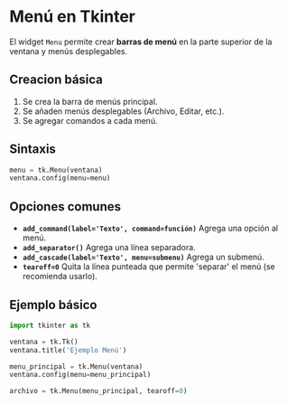 # Menú en Tkinter

El widget `Menu` permite crear **barras de menú** en la parte superior de la ventana y menús desplegables.

## Creacion básica

1. Se crea la barra de menús principal.
2. Se añaden menús desplegables (Archivo, Editar, etc.).
3. Se agregar comandos a cada menú.

## Sintaxis

```python
menu = tk.Menu(ventana)
ventana.config(menu=menu)
```

## Opciones comunes

- **`add_command(label='Texto', command=función)`** Agrega una opción al menú.
- **`add_separator()`** Agrega una línea separadora.
- **`add_cascade(label='Texto', menu=submenu)`** Agrega un submenú.
- **`tearoff=0`** Quita la línea punteada que permite 'separar' el menú (se recomienda usarlo).

## Ejemplo básico

```python
import tkinter as tk

ventana = tk.Tk()
ventana.title('Ejemplo Menú')

menu_principal = tk.Menu(ventana)
ventana.config(menu=menu_principal)

archivo = tk.Menu(menu_principal, tearoff=0)

```